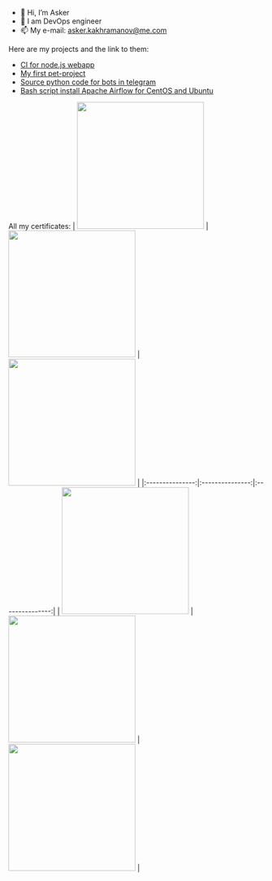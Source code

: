 - 👋 Hi, I’m Asker
- 🌱 I am DevOps engineer
- 📫 My e-mail: asker.kakhramanov@me.com

Here are my projects and the link to them:
- [CI for node.js webapp](https://github.com/Gakhramanzode/apod-website-node#%D0%B2%D1%81%D1%82%D1%83%D0%BF%D0%BB%D0%B5%D0%BD%D0%B8%D0%B5)
- [My first pet-project](https://github.com/Gakhramanzode/fridge-v3#fridge-v3)
- [Source python code for bots in telegram](https://github.com/Gakhramanzode/bots-telegram#bots-telegram)
- [Bash script install Apache Airflow for CentOS and Ubuntu ](https://github.com/Gakhramanzode/Airflow#airflow)

All my certificates:
| <img src="https://user-images.githubusercontent.com/62985982/218377393-91d19d41-4295-4f15-94eb-ac5d93a4b00b.jpg" width="250"> | <img src="https://user-images.githubusercontent.com/62985982/215082596-04b51ea7-e1db-4929-8db3-b75a60bb40fb.jpg" width="250"> | <img src="https://user-images.githubusercontent.com/62985982/163122659-3f2d8c3f-5181-4f74-9003-2af24a533fcd.jpg" width="250"> |
|:---------------:|:---------------:|:---------------:|
| <img src="https://user-images.githubusercontent.com/62985982/163122749-af61a2cd-2eb9-4d84-b3c1-50428ba9707b.jpg" width="250"> | <img src="https://user-images.githubusercontent.com/62985982/163122778-b147ef16-f318-4b10-af5c-c95ea52d5a51.jpg" width="250"> | <img src="https://user-images.githubusercontent.com/62985982/164609139-8b5dd9d1-4910-4a14-9906-14c63a4bc091.png" width="250"> |

<!---
Gakhramanzode/Gakhramanzode is a ✨ special ✨ repository because its `README.md` (this file) appears on your GitHub profile.
You can click the Preview link to take a look at your changes.
--->

